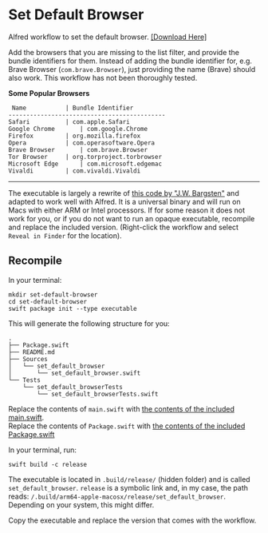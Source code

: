 # Set Default Browser

Alfred workflow to set the default browser. [[Download Here]](https://github.com/zeitlings/alfred-set-default-browser/releases/tag/v1.1.0)

Add the browsers that you are missing to the list filter, and provide the bundle identifiers for them. Instead of adding the bundle identifier for, e.g. Brave Browser (`com.brave.Browser`), just providing the name (Brave) should also work. This workflow has not been thoroughly tested. 

 __Some Popular Browsers__
 
```
 Name			| Bundle Identifier
--------------------------------------------
Safari			| com.apple.Safari
Google Chrome		| com.google.Chrome
Firefox			| org.mozilla.firefox
Opera			| com.operasoftware.Opera
Brave Browser		| com.brave.Browser
Tor Browser		| org.torproject.torbrowser
Microsoft Edge		| com.microsoft.edgemac
Vivaldi			| com.vivaldi.Vivaldi
```
--------

The executable is largely a rewrite of [this code by "J.W. Bargsten"](https://bargsten.org/wissen/publish-swift-app-via-homebrew/#lab-section-1) and adapted to work well with Alfred. It is a universal binary and will run on Macs with either ARM or Intel processors. If for some reason it does not work for you, or if you do not want to run an opaque executable, recompile and replace the included version. (Right-click the workflow and select `Reveal in Finder` for the location).


## Recompile

In your terminal:

```
mkdir set-default-browser
cd set-default-browser
swift package init --type executable
```

This will generate the following structure for you:  
```
.
├── Package.swift
├── README.md
├── Sources
│   └── set_default_browser
│       └── set_default_browser.swift
└── Tests
    └── set_default_browserTests
        └── set_default_browserTests.swift
```

Replace the contents of `main.swift` with [the contents of the included main.swift](https://github.com/zeitlings/alfred-set-default-browser/blob/main/main.swift).  
Replace the contents of `Package.swift` with [the contents of the included Package.swift](https://github.com/zeitlings/alfred-set-default-browser/blob/main/Package.swift)

In your terminal, run:

```
swift build -c release
```

The executable is located in `.build/release/` (hidden folder) and is called `set_default_browser`. `release` is a symbolic link and, in my case, the path reads: `/.build/arm64-apple-macosx/release/set_default_browser`. Depending on your system, this might differ.

Copy the executable and replace the version that comes with the workflow.

